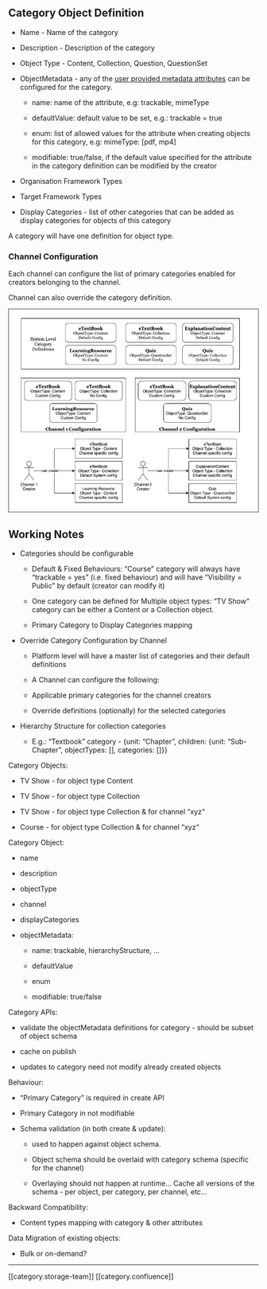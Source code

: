 
## Category Object Definition

* Name - Name of the category


* Description - Description of the category


* Object Type - Content, Collection, Question, QuestionSet


* ObjectMetadata - any of the [user provided metadata attributes](https://project-sunbird.atlassian.net/wiki/spaces/CO/pages/1572536374/Object+Types#Attributes-provided-by-User%3A) can be configured for the category.


    * name: name of the attribute, e.g: trackable, mimeType


    * defaultValue: default value to be set, e.g.: trackable = true


    * enum: list of allowed values for the attribute when creating objects for this category, e.g: mimeType: \[pdf, mp4]


    * modifiable: true/false, if the default value specified for the attribute in the category definition can be modified by the creator



    
* Organisation Framework Types


* Target Framework Types


* Display Categories - list of other categories that can be added as display categories for objects of this category 



A category will have one definition for object type.


### Channel Configuration
Each channel can configure the list of primary categories enabled for creators belonging to the channel. 

Channel can also override the category definition.

![](images/storage/Channel_Categories.png)




## Working Notes

* Categories should be configurable


    * Default & Fixed Behaviours: “Course” category will always have “trackable = yes” (i.e. fixed behaviour) and will have “Visibility = Public” by default (creator can modify it)


    * One category can be defined for Multiple object types: “TV Show“ category can be either a Content or a Collection object. 


    * Primary Category to Display Categories mapping



    
* Override Category Configuration by Channel


    * Platform level will have a master list of categories and their default definitions


    * A Channel can configure the following:


    * Applicable primary categories for the channel creators


    * Override definitions (optionally) for the selected categories



    

    
* Hierarchy Structure for collection categories


    * E.g.: “Textbook” category - {unit: “Chapter”, children: {unit: “Sub-Chapter”, objectTypes: \[], categories: \[]}}



    



Category Objects:


* TV Show - for object type Content


* TV Show - for object type Collection


* TV Show - for object type Collection & for channel “xyz“


* Course - for object type Collection & for channel “xyz“





Category Object:


* name


* description


* objectType


* channel


* displayCategories


* objectMetadata: 


    * name: trackable, hierarchyStructure, …


    * defaultValue


    * enum


    * modifiable: true/false



    

Category APIs:


* validate the objectMetadata definitions for category - should be subset of object schema


* cache on publish


* updates to category need not modify already created objects





Behaviour:


* “Primary Category” is required in create API


* Primary Category in not modifiable


* Schema validation (in both create & update): 


    * used to happen against object schema. 


    * Object schema should be overlaid with category schema (specific for the channel)


    * Overlaying should not happen at runtime… Cache all versions of the schema - per object, per category, per channel, etc…



    



Backward Compatibility:


* Content types mapping with category & other attributes





Data Migration of existing objects:


* Bulk or on-demand?











*****

[[category.storage-team]] 
[[category.confluence]] 
